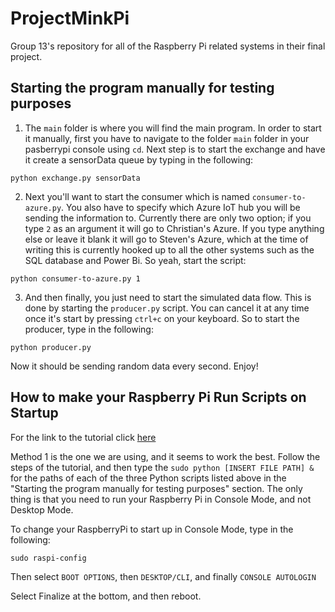 # ProjectMinkPi
Group 13's repository for all of the Raspberry Pi related systems in their final project.

## Starting the program manually for testing purposes

1. The `main` folder is where you will find the main program. In order to start it manually, first you have to navigate to the folder `main` folder in your pasberrypi console using `cd`. Next step is to start the exchange and have it create a sensorData queue by typing in the following:

```
python exchange.py sensorData
```

2. Next you'll want to start the consumer which is named `consumer-to-azure.py`. You also have to specify which Azure IoT hub you will be sending the information to. Currently there are only two option; if you type `2` as an argument it will go to Christian's Azure. If you type anything else or leave it blank it will go to Steven's Azure, which at the time of writing this is currently hooked up to all the other systems such as the SQL database and Power Bi. So yeah, start the script:
```
python consumer-to-azure.py 1
```

3. And then finally, you just need to start the simulated data flow. This is done by starting the `producer.py` script. You can cancel it at any time once it's start by pressing `ctrl+c` on your keyboard. So to start the producer, type in the following:
```
python producer.py
```
Now it should be sending random data every second. Enjoy!

## How to make your Raspberry Pi Run Scripts on Startup

For the link to the tutorial click [here](https://www.dexterindustries.com/howto/run-a-program-on-your-raspberry-pi-at-startup/)

Method 1 is the one we are using, and it seems to work the best. Follow the steps of the tutorial, and then type the `sudo python [INSERT FILE PATH] &` for the paths of each of the three Python scripts listed above in the "Starting the program manually for testing purposes" section. The only thing is that you need to run your Raspberry Pi in Console Mode, and not Desktop Mode. 

To change your RaspberryPi to start up in Console Mode, type in the following:

```
sudo raspi-config
```

Then select `BOOT OPTIONS`, then `DESKTOP/CLI`, and finally `CONSOLE AUTOLOGIN`

Select Finalize at the bottom, and then reboot. 

